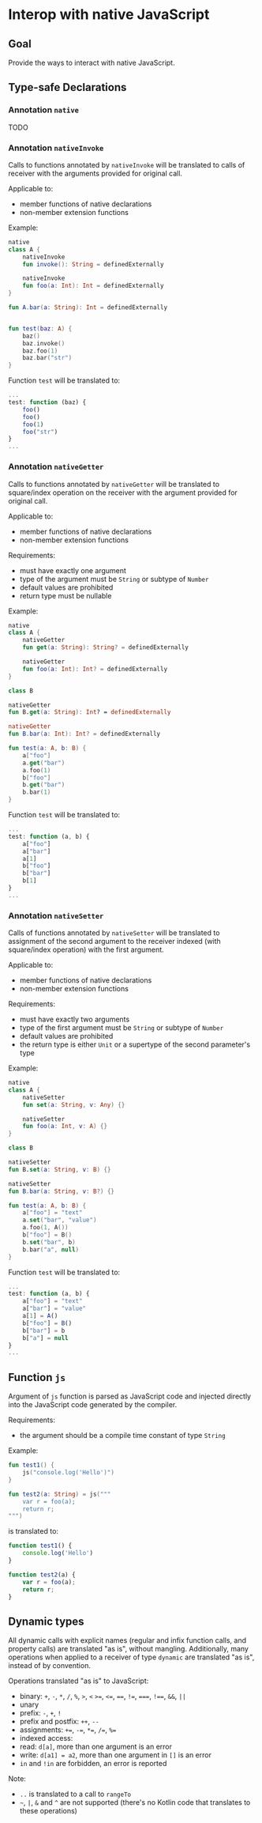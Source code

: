 # Interop with native JavaScript

## Goal
Provide the ways to interact with native JavaScript.

## Type-safe Declarations

### Annotation `native`
TODO

### Annotation `nativeInvoke`

Calls to functions annotated by `nativeInvoke` will be translated to calls of receiver with the arguments provided for original call.

Applicable to:
* member functions of native declarations
* non-member extension functions

Example:

```kotlin
native
class A {
    nativeInvoke
    fun invoke(): String = definedExternally

    nativeInvoke
    fun foo(a: Int): Int = definedExternally
}

fun A.bar(a: String): Int = definedExternally


fun test(baz: A) {
	baz()
	baz.invoke()
	baz.foo(1)
	baz.bar("str")
}
```

Function `test` will be translated to:

```js
...
test: function (baz) {
	foo()
	foo()
	foo(1)
	foo("str")
}
...
```

### Annotation `nativeGetter`

Calls to functions annotated by `nativeGetter` will be translated to square/index operation on the receiver with the argument provided for original call.

Applicable to:
* member functions of native declarations
* non-member extension functions

Requirements:
* must have exactly one argument
* type of the argument must be `String` or subtype of `Number`
* default values are prohibited
* return type must be nullable

Example:

```kotlin
native
class A {
    nativeGetter
    fun get(a: String): String? = definedExternally

    nativeGetter
    fun foo(a: Int): Int? = definedExternally
}

class B

nativeGetter
fun B.get(a: String): Int? = definedExternally

nativeGetter
fun B.bar(a: Int): Int? = definedExternally

fun test(a: A, b: B) {
	a["foo"]
	a.get("bar")
	a.foo(1)
	b["foo"]
	b.get("bar")
	b.bar(1)
}
```

Function `test` will be translated to:


```js
...
test: function (a, b) {
	a["foo"]
	a["bar"]
	a[1]
	b["foo"]
	b["bar"]
	b[1]
}
...
```


### Annotation `nativeSetter`

Calls of functions annotated by `nativeSetter` will be translated to assignment of the second argument to the receiver
indexed (with square/index operation) with the first argument.

Applicable to:
* member functions of native declarations
* non-member extension functions

Requirements:
* must have exactly two arguments
* type of the first argument must be `String` or subtype of `Number`
* default values are prohibited
* the return type is either `Unit` or a supertype of the second parameter's type

Example:

```kotlin
native
class A {
    nativeSetter
    fun set(a: String, v: Any) {}

    nativeSetter
    fun foo(a: Int, v: A) {}
}

class B

nativeSetter
fun B.set(a: String, v: B) {}

nativeSetter
fun B.bar(a: String, v: B?) {}

fun test(a: A, b: B) {
	a["foo"] = "text"
	a.set("bar", "value")
	a.foo(1, A())
	b["foo"] = B()
	b.set("bar", b)
	b.bar("a", null)
}
```

Function `test` will be translated to:

```js
...
test: function (a, b) {
	a["foo"] = "text"
	a["bar"] = "value"
	a[1] = A()
	b["foo"] = B()
	b["bar"] = b
	b["a"] = null
}
...
```

## Function `js`

Argument of `js` function is parsed as JavaScript code and injected directly into the JavaScript code generated by the compiler.

Requirements:
* the argument should be a compile time constant of type `String`

Example:

```kotlin
fun test1() {
	js("console.log('Hello')")
}

fun test2(a: String) = js(""" 
	var r = foo(a);
	return r;
""")
```

is translated to:
```js
function test1() {
	console.log('Hello')	
}

function test2(a) {
	var r = foo(a);
	return r;
}
```

## Dynamic types

All dynamic calls with explicit names (regular and infix function calls, and property calls) are translated "as is", without mangling.
Additionally, many operations when applied to a receiver of type `dynamic` are translated "as is", instead of by convention.

Operations translated "as is" to JavaScript:
* binary: `+`, `-`, `*`, `/`, `%`, `>`, `<` `>=`, `<=`, `==`, `!=`, `===`, `!==`, `&&`, `||`
* unary
 * prefix: `-`, `+`, `!`
 * prefix and postfix: `++`, `--`
* assignments: `+=`, `-=`, `*=`, `/=`, `%=`
* indexed access:
 * read: `d[a]`, more than one argument is an error
 * write: `d[a1] = a2`, more than one argument in `[]` is an error
* `in` and `!in` are forbidden, an error is reported

Note:
* `..` is translated to a call to `rangeTo`
* `~`, `|`, `&` and `^` are not supported (there's no Kotlin code that translates to these operations)